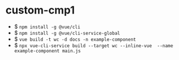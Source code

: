 # custom-cmp1

- $ ``npm install -g @vue/cli``
- $ ``npm install -g @vue/cli-service-global``
- $ ``vue build -t wc -d docs -n example-component``
- $ ``npx vue-cli-service build --target wc --inline-vue  --name example-component main.js``
